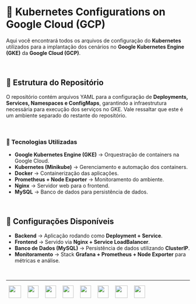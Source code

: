 # 🚀 Kubernetes Configurations on Google Cloud (GCP)

Aqui você encontrará todos os arquivos de configuração do **Kubernetes** utilizados para a implantação dos cenários no **Google Kubernetes Engine (GKE)** da **Google Cloud (GCP)**.  

<br>

## 📂 Estrutura do Repositório

O repositório contém arquivos YAML para a configuração de **Deployments, Services, Namespaces e ConfigMaps**, garantindo a infraestrutura necessária para execução dos serviços no GKE. Vale ressaltar que este é um ambiente separado do restante do repositório.

<br>

### 📌 Tecnologias Utilizadas
- **Google Kubernetes Engine (GKE)** → Orquestração de containers na Google Cloud.
- **Kubernetes (Minikube)** → Gerenciamento e automação dos containers.
- **Docker** → Containerização das aplicações.
- **Prometheus + Node Exporter** → Monitoramento do ambiente.
- **Nginx** → Servidor web para o frontend.
- **MySQL** → Banco de dados para persistência de dados.

<br>

## 📄 Configurações Disponíveis

- **Backend** → Aplicação rodando como **Deployment + Service**.
- **Frontend** → Servido via **Nginx + Service LoadBalancer**.
- **Banco de Dados (MySQL)** → Persistência de dados utilizando **ClusterIP**.
- **Monitoramento** → Stack **Grafana + Prometheus + Node Exporter** para métricas e análise.

<br>

---

<div style="display: inline_block;">
   <img height="34" width="34" hspace="7" src="https://cdn.jsdelivr.net/gh/devicons/devicon/icons/docker/docker-original.svg" />
   <img height="34" width="30" hspace="7" src="https://cdn.jsdelivr.net/gh/devicons/devicon@latest/icons/terraform/terraform-original.svg" />
   <img height="34" width="30" hspace="7" src="https://cdn.jsdelivr.net/gh/devicons/devicon@latest/icons/kubernetes/kubernetes-original.svg" />
   <img height="34" width="30" hspace="7" src="https://cdn.jsdelivr.net/gh/devicons/devicon@latest/icons/googlecloud/googlecloud-original.svg" />
   <img height="34" width="30" hspace="7" src="https://cdn.jsdelivr.net/gh/devicons/devicon@latest/icons/grafana/grafana-original.svg" />
   <img height="34" width="30" hspace="7" src="https://cdn.jsdelivr.net/gh/devicons/devicon@latest/icons/prometheus/prometheus-original.svg" />
    <img height="34" width="34" hspace="7" src="https://cdn.jsdelivr.net/gh/devicons/devicon@latest/icons/php/php-original.svg" />
    <img height="34" width="30" hspace="7" src="https://cdn.jsdelivr.net/gh/devicons/devicon@latest/icons/mysql/mysql-original.svg" />
</div>